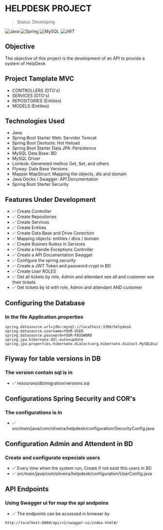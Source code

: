 # HELPDESK PROJECT

> Status: Developing 

![Java](https://img.shields.io/badge/java-%23ED8B00.svg?style=for-the-badge&logo=openjdk&logoColor=white)
![Spring](https://img.shields.io/badge/spring-%236DB33F.svg?style=for-the-badge&logo=spring&logoColor=white)
![MySQL](https://img.shields.io/badge/mysql-4479A1.svg?style=for-the-badge&logo=mysql&logoColor=white)
![JWT](https://img.shields.io/badge/JWT-black?style=for-the-badge&logo=JSON%20web%20tokens)


## Objective
The objective of this project is the development of an API to provide a system of HelpDesk


## Project Tamplate MVC
+ CONTROLLERS (DTO's)
+ SERVICES (DTO's)
+ REPOSITORIES (Entities)
+ MODELS (Entities)


## Technologies Used
* Java
* Spring Boot Starter Web: Servidor Tomcat
* Spring Boot Devtools: Hot Heload 
* Spring Boot Starter Data JPA: Persistence
* MySQL Data Base: BD
* MySQL Driver
* Lombok: Genereted methos Get, Set, and others
* Flyway: Data Base Versions
* Mapper MapStruct: Mapping the objects, dts and domain  
* Java Docks / Swagger: API Documentation
* Spring Boot Starter Security 


## Features Under Development
+ ✅ Create Controller 
+ ✅ Create Repositories
+ ✅ Create Services
+ ✅ Create Entities
+ ✅ Create Data Base and Drive Conection
+ ✅ Mapping objects: entities / dtos / domain
+ ✅ Create Busines Ruless in Services
+ ✅ Create a Handle Exceptions Controller 
+ ✅ Create a API Documentation Swagger
+ ✅ Configure the spring security 
+ ✅ Create a JWT Token and password crypt in BD
+ ✅ Create User ROLES
+ ✅ Get all tickets by role, Admin and attendant see all and customer see their tickets
+ ✅ Get tickets by id with role, Admin and attendant AND customer 


## Configuring the Database
### In the file Application.properties

```
spring.datasource.url=jdbc:mysql://localhost:3306/helpdesk
spring.datasource.username=YOUR-USER
spring.datasource.password=YOUR-PASSWORD
spring.jpa.hibernate.ddl-auto=update 
spring.jpa.properties.hibernate.dialect=org.hibernate.dialect.MySQLDialect
```

## Flyway for table versions in DB
### The version contain sql is in

+ ✅ resourses/db/migration/versions.sql

## Configurations Spring Security and COR's
### The configurations is in

+ ✅ src/main/java/com/oliveira/helpdesk/configuration/SecurityConfig.java

## Configuration Admin and Attendent in BD
### Create and configurate expecials users

+ ✅ Every time when the system run, Create if not exist this users in BD
+ ✅ src/main/java/com/oliveira/helpdesk/configuration/UserConfig.java


## API Endpoints
### Using Swagger ui for map the api andpoins 

+ ✅ The endpoints can be accessed in browser by 
```
http://localhost:8000/api/v1/swagger-ui/index.html#/
```









